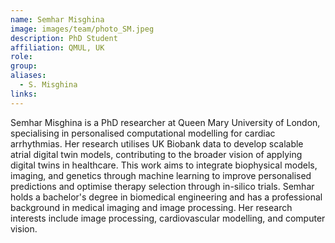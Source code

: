 ```yaml
---
name: Semhar Misghina
image: images/team/photo_SM.jpeg
description: PhD Student
affiliation: QMUL, UK
role:
group:
aliases:
  - S. Misghina
links:
---
```


Semhar Misghina is a PhD researcher at Queen Mary University of London, specialising in personalised computational modelling for cardiac arrhythmias. Her research utilises UK Biobank data to develop scalable atrial digital twin models, contributing to the broader vision of applying digital twins in healthcare. This work aims to integrate biophysical models, imaging, and genetics through machine learning to improve personalised predictions and optimise therapy selection through in-silico trials. Semhar holds a bachelor's degree in biomedical engineering and has a professional background in medical imaging and image processing. Her research interests include image processing, cardiovascular modelling, and computer vision.
